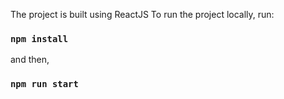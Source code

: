 The project is built using ReactJS
To run the project locally, run:

### `npm install` 

and then,

### `npm run start`
